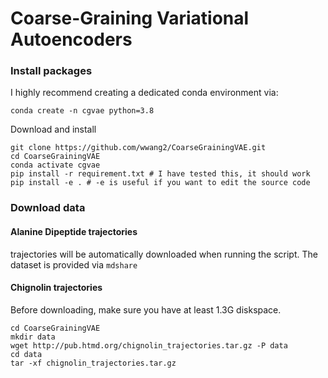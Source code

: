 # Coarse-Graining Variational Autoencoders

### Install packages 

I highly recommend creating a dedicated conda environment via: 
```
conda create -n cgvae python=3.8
```

Download and install 
```
git clone https://github.com/wwang2/CoarseGrainingVAE.git
cd CoarseGrainingVAE
conda activate cgvae
pip install -r requirement.txt # I have tested this, it should work 
pip install -e . # -e is useful if you want to edit the source code
```

### Download data 

#### Alanine Dipeptide trajectories 

trajectories will be automatically downloaded when running the script. The dataset is provided via `mdshare`

#### Chignolin trajectories 
Before downloading, make sure you have at least 1.3G diskspace.

```
cd CoarseGrainingVAE
mkdir data
wget http://pub.htmd.org/chignolin_trajectories.tar.gz -P data
cd data 
tar -xf chignolin_trajectories.tar.gz
```
